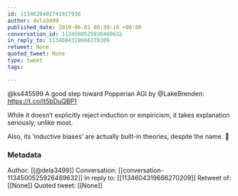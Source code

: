 ```yaml
---
id: 1134620402741927936
author: dela3499
published_date: 2019-06-01 00:39:18 +00:00
conversation_id: 1134500525926469632
in_reply_to: 1134604319666270209
retweet: None
quoted_tweet: None
type: tweet
tags:

---
```


@ks445599 A good step toward Popperian AGI by @LakeBrenden: https://t.co/lt5bDuQBP1

While it doesn’t explicitly reject induction or empiricism, it takes explanation seriously, unlike most.

Also, its ‘inductive biases’ are actually built-in theories, despite the name. 🥳

### Metadata

Author: [[@dela3499]]
Conversation: [[conversation-1134500525926469632]]
In reply to: [[1134604319666270209]]
Retweet of: [[None]]
Quoted tweet: [[None]]
